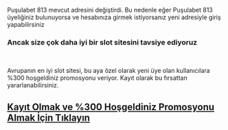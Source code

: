 Puşulabet 813 mevcut adresini değiştirdi. Bu nedenle eğer Puşulabet 813 üyeliğiniz bulunuyorsa ve hesabınıza girmek istiyorsanız yeni adresiyle giriş yapabilirsiniz
<br>
### Ancak size çok daha iyi bir slot sitesini tavsiye ediyoruz
<br>

Avrupanın en iyi slot sitesi, bu aya özel olarak yeni üye olan kullanıcılara %300 hoşgeldiniz promosyonu veriyor. Kayıt olarak bu fırsattan yararlanabilirsiniz.
<br>
## [Kayıt Olmak ve %300 Hoşgeldiniz Promosyonu Almak İçin Tıklayın](https://go.click.ly/FffoN)
